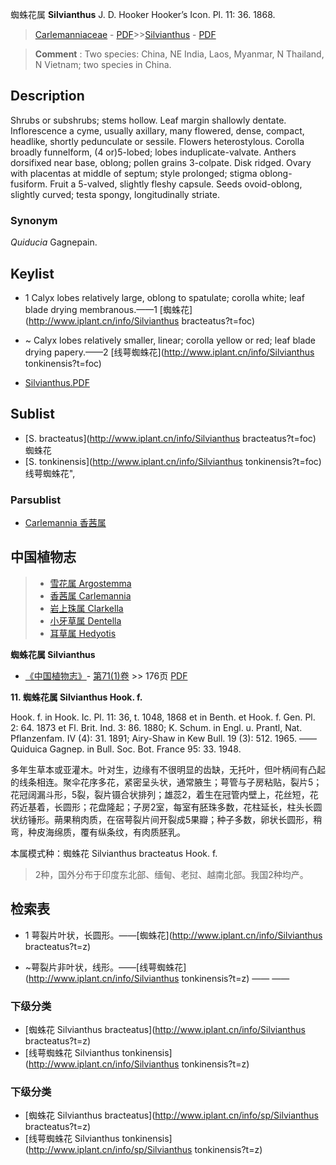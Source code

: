 蜘蛛花属 **Silvianthus** J. D. Hooker Hooker’s Icon. Pl. 11: 36. 1868.

> [Carlemanniaceae](http://www.iplant.cn/info/Carlemanniaceae?t=foc) - [PDF](http://www.iplant.cn/foc/pdf/Carlemanniaceae.pdf)>>[Silvianthus](http://www.iplant.cn/info/Silvianthus?t=foc) - [PDF](http://www.iplant.cn/foc/pdf/Silvianthus.pdf)


> **Comment** : 
> Two species: China, NE India, Laos, Myanmar, N Thailand, N Vietnam; two species in China.

## Description

Shrubs or subshrubs; stems hollow. Leaf margin shallowly dentate. Inflorescence a cyme, usually axillary, many flowered, dense, compact, headlike, shortly pedunculate or sessile. Flowers heterostylous. Corolla broadly funnelform, (4 or)5-lobed; lobes induplicate-valvate. Anthers dorsifixed near base, oblong; pollen grains 3-colpate. Disk ridged. Ovary with placentas at middle of septum; style prolonged; stigma oblong-fusiform. Fruit a 5-valved, slightly fleshy capsule. Seeds ovoid-oblong, slightly curved; testa spongy, longitudinally striate.

### Synonym
*Quiducia* Gagnepain.


## Keylist

* 1 Calyx lobes relatively large, oblong to spatulate; corolla white; leaf blade drying membranous.——1 [蜘蛛花](http://www.iplant.cn/info/Silvianthus bracteatus?t=foc)
* ~ Calyx lobes relatively smaller, linear; corolla yellow or red; leaf blade drying papery.——2 [线萼蜘蛛花](http://www.iplant.cn/info/Silvianthus tonkinensis?t=foc)


* [Silvianthus.PDF](http://www.iplant.cn/foc/pdf/Silvianthus.pdf)

## Sublist

* [S.  bracteatus](http://www.iplant.cn/info/Silvianthus bracteatus?t=foc)
 蜘蛛花
* [S.  tonkinensis](http://www.iplant.cn/info/Silvianthus tonkinensis?t=foc) 线萼蜘蛛花",

### Parsublist

* [Carlemannia  香茜属](http://www.iplant.cn/info/Carlemannia?t=foc)


## 中国植物志

> * [雪花属  Argostemma](Argostemma-雪花属.md)
> * [香茜属  Carlemannia](Carlemannia-香茜属.md)
> * [岩上珠属  Clarkella](Clarkella-岩上珠属.md)
> * [小牙草属  Dentella](http://www.iplant.cn/info/Dentella?t=z)
> * [耳草属  Hedyotis](http://www.iplant.cn/info/Hedyotis?t=z)


**蜘蛛花属 Silvianthus**

* [《中国植物志》](http://www.iplant.cn/frps)- [第71(1)卷](http://www.iplant.cn/frps/vol/71(1)) >> 176页 [PDF](http://www.iplant.cn/frps/pdf/71(1)/176y.pdf)


**11. 蜘蛛花属 Silvianthus Hook. f.**

Hook. f. in Hook. Ic. Pl. 11: 36, t. 1048, 1868 et in Benth. et Hook. f. Gen. Pl. 2: 64. 1873 et Fl. Brit. Ind. 3: 86. 1880; K. Schum. in Engl. u. Prantl, Nat. Pflanzenfam. IV (4): 31. 1891; Airy-Shaw in Kew Bull. 19 (3): 512. 1965. ——Quiduica Gagnep. in Bull. Soc. Bot. France 95: 33. 1948.

多年生草本或亚灌木。叶对生，边缘有不很明显的齿缺，无托叶，但叶柄间有凸起的线条相连。聚伞花序多花，紧密呈头状，通常腋生；萼管与子房粘贴，裂片5；花冠阔漏斗形，5裂，裂片镊合状排列；雄蕊2，着生在冠管内壁上，花丝短，花药近基着，长圆形；花盘隆起；子房2室，每室有胚珠多数，花柱延长，柱头长圆状纺锤形。蒴果稍肉质，在宿萼裂片间开裂成5果瓣；种子多数，卵状长圆形，稍弯，种皮海绵质，覆有纵条纹，有肉质胚乳。

本属模式种：蜘蛛花 Silvianthus bracteatus Hook. f.

> 2种，国外分布于印度东北部、缅甸、老挝、越南北部。我国2种均产。

## 检索表

* 1 萼裂片叶状，长圆形。——[蜘蛛花](http://www.iplant.cn/info/Silvianthus bracteatus?t=z)

* ~萼裂片非叶状，线形。——[线萼蜘蛛花](http://www.iplant.cn/info/Silvianthus tonkinensis?t=z)</td></tr><tr><td>&nbsp;——&nbsp;——&nbsp;</td></tr>
### 下级分类
* [蜘蛛花  Silvianthus bracteatus](http://www.iplant.cn/info/Silvianthus bracteatus?t=z)
* [线萼蜘蛛花  Silvianthus tonkinensis](http://www.iplant.cn/info/Silvianthus tonkinensis?t=z)

### 下级分类
* [蜘蛛花  Silvianthus bracteatus](http://www.iplant.cn/info/sp/Silvianthus bracteatus?t=z)
* [线萼蜘蛛花  Silvianthus tonkinensis](http://www.iplant.cn/info/sp/Silvianthus tonkinensis?t=z)
